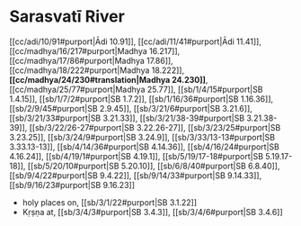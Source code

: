 # Sarasvatī River

[[cc/adi/10/91#purport|Ādi 10.91]], [[cc/adi/11/41#purport|Ādi 11.41]], [[cc/madhya/16/217#purport|Madhya 16.217]], [[cc/madhya/17/86#purport|Madhya 17.86]], [[cc/madhya/18/222#purport|Madhya 18.222]], **[[cc/madhya/24/230#translation|Madhya 24.230]]**, [[cc/madhya/25/77#purport|Madhya 25.77]], [[sb/1/4/15#purport|SB 1.4.15]], [[sb/1/7/2#purport|SB 1.7.2]], [[sb/1/16/36#purport|SB 1.16.36]], [[sb/2/9/45#purport|SB 2.9.45]], [[sb/3/21/6#purport|SB 3.21.6]], [[sb/3/21/33#purport|SB 3.21.33]], [[sb/3/21/38-39#purport|SB 3.21.38-39]], [[sb/3/22/26-27#purport|SB 3.22.26-27]], [[sb/3/23/25#purport|SB 3.23.25]], [[sb/3/24/9#purport|SB 3.24.9]], [[sb/3/33/13-13#purport|SB 3.33.13-13]], [[sb/4/14/36#purport|SB 4.14.36]], [[sb/4/16/24#purport|SB 4.16.24]], [[sb/4/19/1#purport|SB 4.19.1]], [[sb/5/19/17-18#purport|SB 5.19.17-18]], [[sb/5/20/10#purport|SB 5.20.10]], [[sb/6/8/40#purport|SB 6.8.40]], [[sb/9/4/22#purport|SB 9.4.22]], [[sb/9/14/33#purport|SB 9.14.33]], [[sb/9/16/23#purport|SB 9.16.23]]

* holy places on, [[sb/3/1/22#purport|SB 3.1.22]]
* Kṛṣṇa at, [[sb/3/4/3#purport|SB 3.4.3]], [[sb/3/4/6#purport|SB 3.4.6]]
